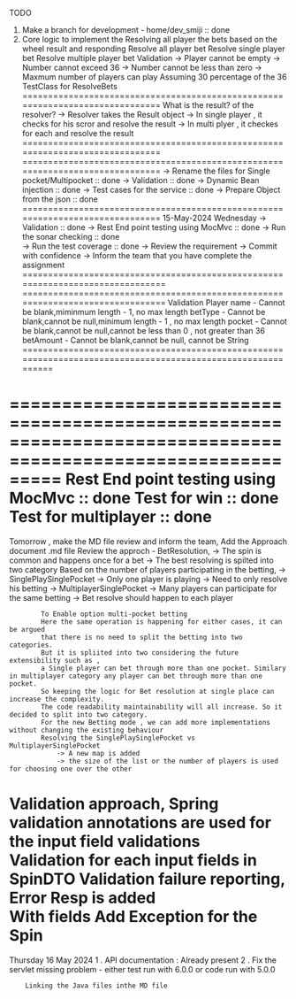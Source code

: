 
TODO
1. Make a branch for development - home/dev_smiji   :: done
2. Core logic 
to implement the 
Resolving all player the bets based on the wheel result and responding
Resolve all player bet
Resolve single player bet
Resolve multiple player bet
Validation 
-> Player cannot be empty
-> Number cannot exceed 36
-> Number cannot be less than zero
-> Maxmum number of players can play Assuming 30 percentage of the 36
TestClass for ResolveBets
==============================================================================
What is the result? of the resolver?
-> Resolver takes the Result object
-> In single player , it checks for his scror and resolve the result
-> In multi plyer , it checkes for each and resolve the result
==============================================================================  
==============================================================================
-> Rename the files for Single pocket/Multipocket       :: done
-> Validation                                           :: done
-> Dynamic Bean injection                               :: done
-> Test cases for the service                           :: done
-> Prepare Object from the json                         :: done
==============================================================================
15-May-2024
Wednesday
-> Validation                                           :: done
-> Rest End point testing using MocMvc                  :: done
-> Run the sonar checking                               :: done  
-> Run the test coverage                                :: done
-> Review the requirement
-> Commit with confidence
-> Inform the team that you have complete the assignment
===============================================================================   
===============================================================================
Validation 
Player name - Cannot be blank,miminmum length - 1, no max length
betType     - Cannot be blank,cannot be null,minimum length - 1 , no max length 
pocket      - Cannot be blank,cannot be null,cannot be less than 0 , not greater than 36
betAmount   - Cannot be blank,cannot be null, cannot be String
============================================================================================================   

=============================================================================================================
Rest End point testing using MocMvc                  :: done
Test for win                                         :: done   
Test for multiplayer                                 :: done
=============================================================================================================
Tomorrow , make the MD file review and inform the team,
Add the Approach document .md file 
Review the approch  - BetResolution,
    -> The spin is common and happens once for a bet
    -> The best resolving is spilted into two category
            Based on the number of players participating in the betting,
            -> SinglePlaySinglePocket
                    -> Only one player is playing 
                    -> Need to only resolve his betting
            -> MultiplayerSinglePocket
                    -> Many players can participate for the same betting
                    -> Bet resolve should happen to each player

            To Enable option multi-pocket betting 
            Here the same operation is happening for either cases, it can be argued 
            that there is no need to split the betting into two categories. 
            But it is spliited into two considering the future extensibility such as , 
            a Single player can bet through more than one pocket. Similary in multiplayer category any player can bet through more than one pocket.
            So keeping the logic for Bet resolution at single place can increase the complexity.
            The code readability maintainability will all increase. So it decided to split into two category.
            For the new Betting mode , we can add more implementations without changing the existing behaviour
            Resolving the SinglePlaySinglePocket vs  MultiplayerSinglePocket
                -> A new map is added 
                -> the size of the list or the number of players is used for choosing one over the other                
Validation approach,
        Spring validation annotations are used for the input field validations               
Validation for each input fields in SpinDTO
Validation failure reporting,
    Error Resp is added   
    With fields
Add Exception for the Spin
==================================================================================================
Thursday
16 May 2024
                1 . API documentation  : Already present
                2 . Fix the servlet missing problem - either test run with 6.0.0 or code run with 5.0.0

        Linking the Java files inthe MD file
        
